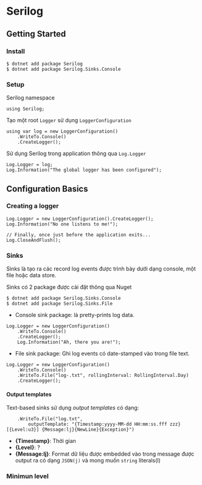 # Serilog

## Getting Started

### Install

```dotnet
$ dotnet add package Serilog
$ dotnet add package Serilog.Sinks.Console
```

### Setup

Serilog namespace

```dotnet
using Serilog;
```

Tạo một root `Logger` sử dụng `LoggerConfiguration`

```dotnet
using var log = new LoggerConfiguration()
    .WriteTo.Console()
    .CreateLogger();
```

Sử dụng Serilog trong application thông qua `Log.Logger`

```dotnet
Log.Logger = log;
Log.Information("The global logger has been configured");
```

## Configuration Basics

### Creating a logger

```dotnet
Log.Logger = new LoggerConfiguration().CreateLogger();
Log.Information("No one listens to me!");

// Finally, once just before the application exits...
Log.CloseAndFlush();
```
### Sinks

Sinks là tạo ra các record log events được trình bày dưới dạng console, một file hoặc data store.

Sinks có 2 package được cài đặt thông qua Nuget

```dotnet
$ dotnet add package Serilog.Sinks.Console
$ dotnet add package Serilog.Sinks.File
```

- Console sink package: là pretty-prints log data.
```dotnet
Log.Logger = new LoggerConfiguration()
    .WriteTo.Console()
    .CreateLogger();
    Log.Information("Ah, there you are!");
```

- File sink package: Ghi log events có date-stamped vào trong file text.
```dotnet
Log.Logger = new LoggerConfiguration()
    .WriteTo.Console()
    .WriteTo.File("log-.txt", rollingInterval: RollingInterval.Day)
    .CreateLogger();
```


#### Output templates

Text-based sinks sử dụng *output templates* có dạng:

```dotnet
    .WriteTo.File("log.txt",
        outputTemplate: "{Timestamp:yyyy-MM-dd HH:mm:ss.fff zzz} [{Level:u3}] {Message:lj}{NewLine}{Exception}")
```
- **{Timestamp}**: Thời gian
- **{Level}**: ?
- **{Message:lj}**: Format dữ liệu được embedded vào trong message được output ra có dạng `JSON(j)` và mong muốn `string` literals(l)

### Minimun level
